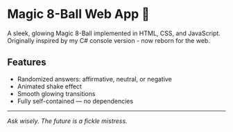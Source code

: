 # Magic 8-Ball Web App 🎱

A sleek, glowing Magic 8-Ball implemented in HTML, CSS, and JavaScript.  
Originally inspired by my C# console version - now reborn for the web.



## Features
- Randomized answers: affirmative, neutral, or negative
- Animated shake effect
- Smooth glowing transitions
- Fully self-contained — no dependencies

---

*Ask wisely. The future is a fickle mistress.*
